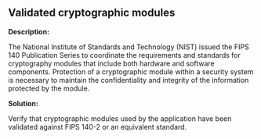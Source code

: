 
Validated cryptographic modules
-------

**Description:**

The National Institute of Standards and Technology (NIST) issued the FIPS 140 Publication Series to coordinate the requirements and standards for cryptography modules that include both hardware and software components. Protection of a cryptographic module within a security system is necessary to maintain the confidentiality and integrity of the information protected by the module.


**Solution:**

Verify that cryptographic modules used by the application have been validated against FIPS 140-2 or an equivalent standard.

	